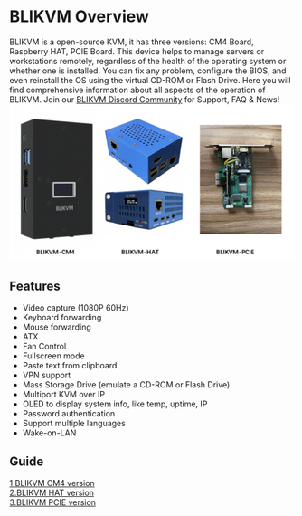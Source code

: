 # BLIKVM Overview
BLIKVM is a open-source KVM, it has three versions: CM4 Board, Raspberry HAT, PCIE Board. 
This device helps to manage servers or workstations remotely, regardless of the health of the operating system or 
whether one is installed. You can fix any problem, configure the BIOS, and even reinstall the OS using the virtual 
CD-ROM or Flash Drive. Here you will find comprehensive information about all aspects of the operation of BLIKVM. 
Join our [BLIKVM Discord Community](https://discord.com/invite/9Y374gUF6C) for Support, FAQ & News!
![Image title](image/version_all.png)

## **Features**
* Video capture (1080P 60Hz)  
* Keyboard forwarding  
* Mouse forwarding  
* ATX  
* Fan Control  
* Fullscreen mode  
* Paste text from clipboard  
* VPN support  
* Mass Storage Drive (emulate a CD-ROM or Flash Drive)  
* Multiport KVM over IP  
* OLED to display system info, like temp, uptime, IP  
* Password authentication  
* Support multiple languages  
* Wake-on-LAN  

## **Guide**
[1.BLIKVM CM4 version ](./BLIKVM-CM4-guide.md)  
[2.BLIKVM HAT version ](./BLIKVM-HAT-guide.md)   
[3.BLIKVM PCIE version ](./BLIKVM-PCIE-guide.md)   

